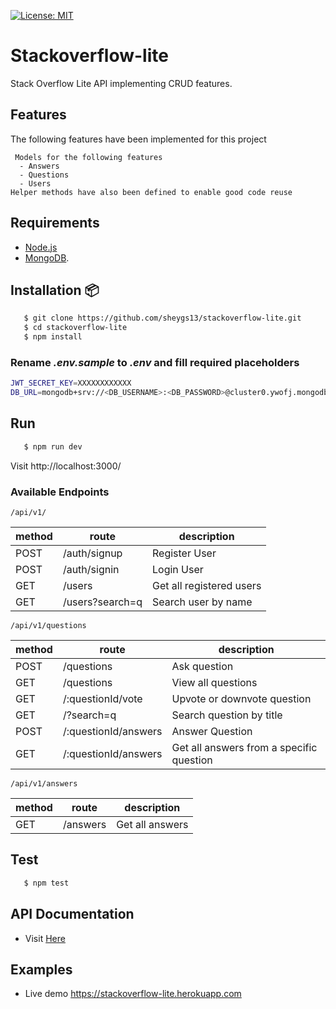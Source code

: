 [![License: MIT](https://img.shields.io/badge/License-MIT-yellow.svg)](https://opensource.org/licenses/MIT)

# Stackoverflow-lite

Stack Overflow Lite API implementing CRUD features.

## Features

The following features have been implemented for this project

```
 Models for the following features
  - Answers
  - Questions
  - Users
Helper methods have also been defined to enable good code reuse

```

## Requirements

- [Node.js](https://nodejs.org/en/)
- [MongoDB](https://docs.mongodb.com/manual/installation/).

## Installation 📦

```bash
   $ git clone https://github.com/sheygs13/stackoverflow-lite.git
   $ cd stackoverflow-lite
   $ npm install
```

### Rename _.env.sample_ to _.env_ and fill required placeholders

```bash
JWT_SECRET_KEY=XXXXXXXXXXXX
DB_URL=mongodb+srv://<DB_USERNAME>:<DB_PASSWORD>@cluster0.ywofj.mongodb.net/<DB_NAME>?retryWrites=true&w=majority
```

## Run

```bash
   $ npm run dev
```

Visit http://localhost:3000/

### Available Endpoints

`/api/v1/`

| method | route           | description              |
| ------ | --------------- | ------------------------ |
| POST   | /auth/signup    | Register User            |
| POST   | /auth/signin    | Login User               |
| GET    | /users          | Get all registered users |
| GET    | /users?search=q | Search user by name      |

`/api/v1/questions`

| method | route                | description                              |
| ------ | -------------------- | ---------------------------------------- |
| POST   | /questions           | Ask question                             |
| GET    | /questions           | View all questions                       |
| GET    | /:questionId/vote    | Upvote or downvote question              |
| GET    | /?search=q           | Search question by title                 |
| POST   | /:questionId/answers | Answer Question                          |
| GET    | /:questionId/answers | Get all answers from a specific question |

`/api/v1/answers`

| method | route    | description     |
| ------ | -------- | --------------- |
| GET    | /answers | Get all answers |

## Test

```bash
   $ npm test
```

## API Documentation

- Visit [Here](https://documenter.getpostman.com/view/12241279/T1Dv9EwQ?version=latest)

## Examples

- Live demo https://stackoverflow-lite.herokuapp.com

